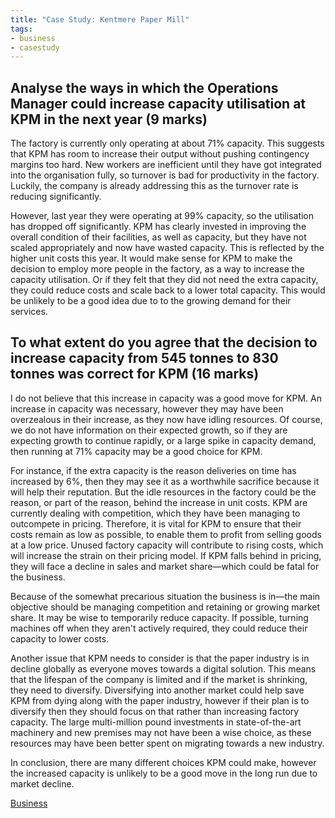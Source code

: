 ```yaml
---
title: "Case Study: Kentmere Paper Mill"
tags:
- business
- casestudy
---
```


## Analyse the ways in which the Operations Manager could increase capacity utilisation at KPM in the next year (9 marks)

The factory is currently only operating at about 71% capacity. This suggests that KPM has room to increase their output without pushing contingency margins too hard. New workers are inefficient until they have got integrated into the organisation fully, so turnover is bad for productivity in the factory. Luckily, the company is already addressing this as the turnover rate is reducing significantly.

However, last year they were operating at 99% capacity, so the utilisation has dropped off significantly. KPM has clearly invested in improving the overall condition of their facilities, as well as capacity, but they have not scaled appropriately and now have wasted capacity. This is reflected by the higher unit costs this year. It would make sense for KPM to make the decision to employ more people in the factory, as a way to increase the capacity utilisation. Or if they felt that they did not need the extra capacity, they could reduce costs and scale back to a lower total capacity. This would be unlikely to be a good idea due to to the growing demand for their services. 

## To what extent do you agree that the decision to increase capacity from 545 tonnes to 830 tonnes was correct for KPM (16 marks)

I do not believe that this increase in capacity was a good move for KPM. An increase in capacity was necessary, however they may have been overzealous in their increase, as they now have idling resources. Of course, we do not have information on their expected growth, so if they are expecting growth to continue rapidly, or a large spike in capacity demand, then running at 71% capacity may be a good choice for KPM.

For instance, if the extra capacity is the reason deliveries on time has increased by 6%, then they may see it as a worthwhile sacrifice because it will help their reputation. But the idle resources in the factory could be the reason, or part of the reason, behind the increase in unit costs. KPM are currently dealing with competition, which they have been managing to outcompete in pricing. Therefore, it is vital for KPM to ensure that their costs remain as low as possible, to enable them to profit from selling goods at a low price. Unused factory capacity will contribute to rising costs, which will increase the strain on their pricing model. If KPM falls behind in pricing, they will face a decline in sales and market share—which could be fatal for the business.

Because of the somewhat precarious situation the business is in—the main objective should be managing competition and retaining or growing market share. It may be wise to temporarily reduce capacity. If possible, turning machines off when they aren't actively required, they could reduce their capacity to lower costs. 

Another issue that KPM needs to consider is that the paper industry is in decline globally as everyone moves towards a digital solution. This means that the lifespan of the company is limited and if the market is shrinking, they need to diversify. Diversifying into another market could help save KPM from dying along with the paper industry, however if their plan is to diversify then they should focus on that rather than increasing factory capacity. The large multi-million pound investments in state-of-the-art machinery and new premises may not have been a wise choice, as these resources may have been better spent on migrating towards a new industry.

In conclusion, there are many different choices KPM could make, however the increased capacity is unlikely to be a good move in the long run due to market decline.


[Business](/Business)